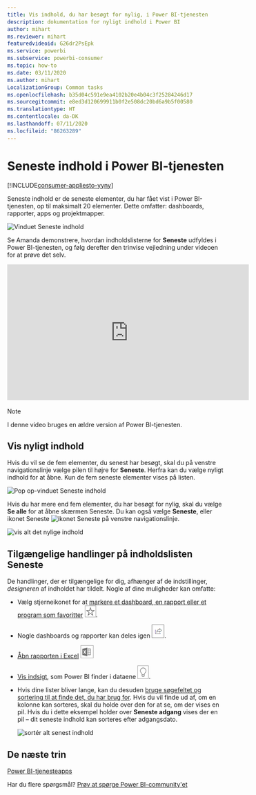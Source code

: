 ```yaml
---
title: Vis indhold, du har besøgt for nylig, i Power BI-tjenesten
description: dokumentation for nyligt indhold i Power BI
author: mihart
ms.reviewer: mihart
featuredvideoid: G26dr2PsEpk
ms.service: powerbi
ms.subservice: powerbi-consumer
ms.topic: how-to
ms.date: 03/11/2020
ms.author: mihart
LocalizationGroup: Common tasks
ms.openlocfilehash: b35d04c591e9ea4102b20e4b04c3f25284246d17
ms.sourcegitcommit: e8ed3d120699911b0f2e508dc20bd6a9b5f00580
ms.translationtype: HT
ms.contentlocale: da-DK
ms.lasthandoff: 07/11/2020
ms.locfileid: "86263289"
---
```

# <a name="recent-content-in-the-power-bi-service"></a>**Seneste** indhold i Power BI-tjenesten

[!INCLUDE[consumer-appliesto-yyny](../includes/consumer-appliesto-yyny.md)]

Seneste indhold er de seneste elementer, du har fået vist i Power BI-tjenesten, op til maksimalt 20 elementer.  Dette omfatter: dashboards, rapporter, apps og projektmapper.

![Vinduet Seneste indhold](./media/end-user-recent/power-bi-recent.png)

Se Amanda demonstrere, hvordan indholdslisterne for **Seneste** udfyldes i Power BI-tjenesten, og følg derefter den trinvise vejledning under videoen for at prøve det selv.

<iframe width="560" height="315" src="https://www.youtube.com/embed/G26dr2PsEpk" frameborder="0" allowfullscreen></iframe>

> [!NOTE]
> I denne video bruges en ældre version af Power BI-tjenesten.

## <a name="display-recent-content"></a>Vis nyligt indhold
Hvis du vil se de fem elementer, du senest har besøgt, skal du på venstre navigationslinje vælge pilen til højre for **Seneste**.  Herfra kan du vælge nyligt indhold for at åbne. Kun de fem seneste elementer vises på listen.

![Pop op-vinduet Seneste indhold](./media/end-user-recent/power-bi-recent-flyout.png)

Hvis du har mere end fem elementer, du har besøgt for nylig, skal du vælge **Se alle** for at åbne skærmen Seneste. Du kan også vælge **Seneste**, eller ikonet Seneste ![ikonet Seneste](./media/end-user-recent/power-bi-icon.png) på venstre navigationslinje.

![vis alt det nylige indhold](./media/end-user-recent/power-bi-recent.png)

## <a name="actions-available-from-the-recent-content-list"></a>Tilgængelige handlinger på indholdslisten **Seneste**
De handlinger, der er tilgængelige for dig, afhænger af de indstillinger, *designeren* af indholdet har tildelt. Nogle af dine muligheder kan omfatte:
* Vælg stjerneikonet for at [markere et dashboard, en rapport eller et program som favoritter](end-user-favorite.md) ![stjerneikon](./media/end-user-shared-with-me/power-bi-star-icon.png).
* Nogle dashboards og rapporter kan deles igen  ![delingsikon](./media/end-user-shared-with-me/power-bi-share-icon-new.png).
* [Åbn rapporten i Excel](end-user-export.md) ![ikonet eksportér til Excel](./media/end-user-shared-with-me/power-bi-excel.png) 
* [Vis indsigt](end-user-insights.md), som Power BI finder i dataene ![ikonet for indsigt](./media/end-user-shared-with-me/power-bi-insights.png).
* Hvis dine lister bliver lange, kan du desuden [bruge søgefeltet og sortering til at finde det, du har brug for](end-user-search-sort.md). Hvis du vil finde ud af, om en kolonne kan sorteres, skal du holde over den for at se, om der vises en pil. Hvis du i dette eksempel holder over **Seneste adgang** vises der en pil – dit seneste indhold kan sorteres efter adgangsdato. 

    ![sortér alt senest indhold](./media/end-user-recent/power-bi-recent-sort.png)


## <a name="next-steps"></a>De næste trin
[Power BI-tjenesteapps](end-user-apps.md)

Har du flere spørgsmål? [Prøv at spørge Power BI-community'et](https://community.powerbi.com/)

